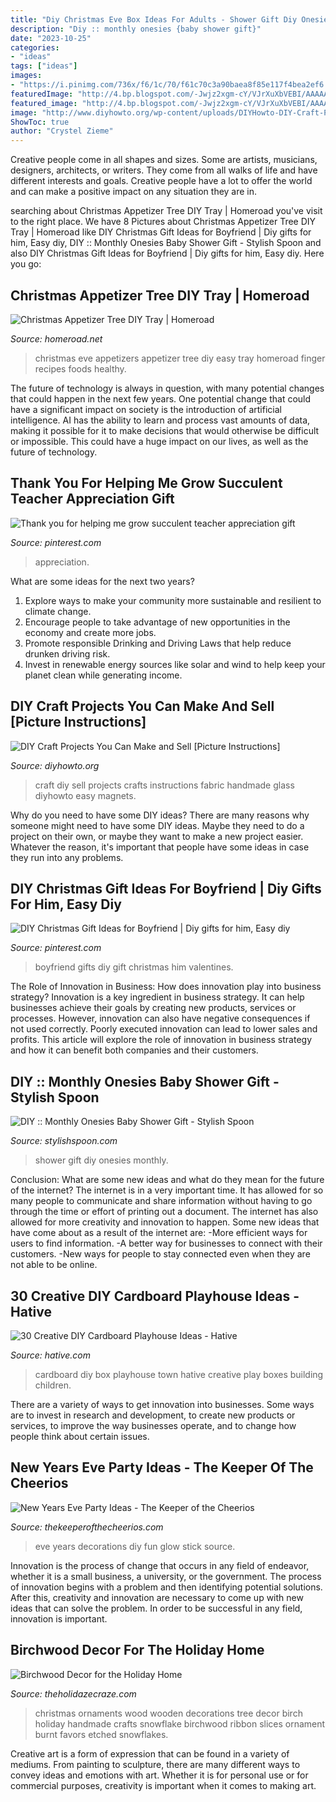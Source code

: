 ```yaml
---
title: "Diy Christmas Eve Box Ideas For Adults - Shower Gift Diy Onesies Monthly"
description: "Diy :: monthly onesies {baby shower gift}"
date: "2023-10-25"
categories:
- "ideas"
tags: ["ideas"]
images:
- "https://i.pinimg.com/736x/f6/1c/70/f61c70c3a90baea8f85e117f4bea2ef6.jpg"
featuredImage: "http://4.bp.blogspot.com/-Jwjz2xgm-cY/VJrXuXbVEBI/AAAAAAAAiN0/zo2UEU-DmVo/s1600/tree%2Bpin.jpg"
featured_image: "http://4.bp.blogspot.com/-Jwjz2xgm-cY/VJrXuXbVEBI/AAAAAAAAiN0/zo2UEU-DmVo/s1600/tree%2Bpin.jpg"
image: "http://www.diyhowto.org/wp-content/uploads/DIYHowto-DIY-Craft-Projects-You-Can-Make-and-Sell-02.jpg"
ShowToc: true
author: "Crystel Zieme"
---
```



Creative people come in all shapes and sizes. Some are artists, musicians, designers, architects, or writers. They come from all walks of life and have different interests and goals. Creative people have a lot to offer the world and can make a positive impact on any situation they are in.

	

		
searching about Christmas Appetizer Tree DIY Tray | Homeroad you've visit to the right place. We have 8 Pictures about Christmas Appetizer Tree DIY Tray | Homeroad like DIY Christmas Gift Ideas for Boyfriend | Diy gifts for him, Easy diy, DIY :: Monthly Onesies Baby Shower Gift - Stylish Spoon and also DIY Christmas Gift Ideas for Boyfriend | Diy gifts for him, Easy diy. Here you go:
		
    
## Christmas Appetizer Tree DIY Tray | Homeroad

<img loading=lazy src="http://4.bp.blogspot.com/-Jwjz2xgm-cY/VJrXuXbVEBI/AAAAAAAAiN0/zo2UEU-DmVo/s1600/tree%2Bpin.jpg" onerror="this.onerror=null;this.src='https://tse3.mm.bing.net/th?id=OIP.f8dDSDpjg5y-xE_H0dUnYAHaOT&amp;pid=15.1';" alt="Christmas Appetizer Tree DIY Tray | Homeroad">

_Source: homeroad.net_

>christmas eve appetizers appetizer tree diy easy tray homeroad finger recipes foods healthy. 

	

The future of technology is always in question, with many potential changes that could happen in the next few years. One potential change that could have a significant impact on society is the introduction of artificial intelligence. AI has the ability to learn and process vast amounts of data, making it possible for it to make decisions that would otherwise be difficult or impossible. This could have a huge impact on our lives, as well as the future of technology.

    
## Thank You For Helping Me Grow Succulent Teacher Appreciation Gift

<img loading=lazy src="https://i.pinimg.com/736x/f6/1c/70/f61c70c3a90baea8f85e117f4bea2ef6.jpg" onerror="this.onerror=null;this.src='https://tse3.mm.bing.net/th?id=OIP.6jao9Q2sORssoutmb-A5cgHaJ3&amp;pid=15.1';" alt="Thank you for helping me grow succulent teacher appreciation gift">

_Source: pinterest.com_

>appreciation. 

	

What are some ideas for the next two years?
1. Explore ways to make your community more sustainable and resilient to climate change.
2. Encourage people to take advantage of new opportunities in the economy and create more jobs.
3. Promote responsible Drinking and Driving Laws that help reduce drunken driving risk.
4. Invest in renewable energy sources like solar and wind to help keep your planet clean while generating income.

    
## DIY Craft Projects You Can Make And Sell [Picture Instructions]

<img loading=lazy src="http://www.diyhowto.org/wp-content/uploads/DIYHowto-DIY-Craft-Projects-You-Can-Make-and-Sell-02.jpg" onerror="this.onerror=null;this.src='https://tse2.mm.bing.net/th?id=OIP.o5gcKhxcPByS8YhTX19SnQHaKZ&amp;pid=15.1';" alt="DIY Craft Projects You Can Make and Sell [Picture Instructions]">

_Source: diyhowto.org_

>craft diy sell projects crafts instructions fabric handmade glass diyhowto easy magnets. 

	

Why do you need to have some DIY ideas?
There are many reasons why someone might need to have some DIY ideas. Maybe they need to do a project on their own, or maybe they want to make a new project easier. Whatever the reason, it's important that people have some ideas in case they run into any problems.

    
## DIY Christmas Gift Ideas For Boyfriend | Diy Gifts For Him, Easy Diy

<img loading=lazy src="https://i.pinimg.com/736x/b6/88/11/b688117458242719b7149816cec0a2ab.jpg" onerror="this.onerror=null;this.src='https://tse2.mm.bing.net/th?id=OIP.9EPGy9ePhFfkrNDIxHiWbAHaJ4&amp;pid=15.1';" alt="DIY Christmas Gift Ideas for Boyfriend | Diy gifts for him, Easy diy">

_Source: pinterest.com_

>boyfriend gifts diy gift christmas him valentines. 

	

The Role of Innovation in Business: How does innovation play into business strategy?
Innovation is a key ingredient in business strategy. It can help businesses achieve their goals by creating new products, services or processes. However, innovation can also have negative consequences if not used correctly. Poorly executed innovation can lead to lower sales and profits. This article will explore the role of innovation in business strategy and how it can benefit both companies and their customers.

    
## DIY :: Monthly Onesies Baby Shower Gift - Stylish Spoon

<img loading=lazy src="https://stylishspoon.com/wp-content/uploads/2013/04/photo+2.jpg" onerror="this.onerror=null;this.src='https://tse3.mm.bing.net/th?id=OIP.zIG2-uGSIYldBvEWXhMevwHaJ6&amp;pid=15.1';" alt="DIY :: Monthly Onesies Baby Shower Gift - Stylish Spoon">

_Source: stylishspoon.com_

>shower gift diy onesies monthly. 

	

Conclusion: What are some new ideas and what do they mean for the future of the internet?
The internet is in a very important time. It has allowed for so many people to communicate and share information without having to go through the time or effort of printing out a document. The internet has also allowed for more creativity and innovation to happen. Some new ideas that have come about as a result of the internet are: 
-More efficient ways for users to find information.
-A better way for businesses to connect with their customers. 
-New ways for people to stay connected even when they are not able to be online.

    
## 30 Creative DIY Cardboard Playhouse Ideas - Hative

<img loading=lazy src="http://hative.com/wp-content/uploads/2014/04/cardboard-playhouse/24-diy-cardboard-box-town.jpg" onerror="this.onerror=null;this.src='https://tse2.mm.bing.net/th?id=OIP._mpHThaMzn2dZYCglOhvgAHaLG&amp;pid=15.1';" alt="30 Creative DIY Cardboard Playhouse Ideas - Hative">

_Source: hative.com_

>cardboard diy box playhouse town hative creative play boxes building children. 

	

There are a variety of ways to get innovation into businesses. Some ways are to invest in research and development, to create new products or services, to improve the way businesses operate, and to change how people think about certain issues. 

    
## New Years Eve Party Ideas - The Keeper Of The Cheerios

<img loading=lazy src="http://www.thekeeperofthecheerios.com/wp-content/uploads/2016/12/diy-new-year-eve-decorations-20.jpg" onerror="this.onerror=null;this.src='https://tse4.mm.bing.net/th?id=OIP.tqy7CLawpFtDwTGtRQRNKAHaLE&amp;pid=15.1';" alt="New Years Eve Party Ideas - The Keeper of the Cheerios">

_Source: thekeeperofthecheerios.com_

>eve years decorations diy fun glow stick source. 

	

Innovation is the process of change that occurs in any field of endeavor, whether it is a small business, a university, or the government. The process of innovation begins with a problem and then identifying potential solutions. After this, creativity and innovation are necessary to come up with new ideas that can solve the problem. In order to be successful in any field, innovation is important.

    
## Birchwood Decor For The Holiday Home

<img loading=lazy src="https://theholidazecraze.com/wp-content/uploads/2017/11/Etched-Ornaments.jpg" onerror="this.onerror=null;this.src='https://tse4.mm.bing.net/th?id=OIP.EORa5IRZQNvM8pjKU6aSwgHaKd&amp;pid=15.1';" alt="Birchwood Decor for the Holiday Home">

_Source: theholidazecraze.com_

>christmas ornaments wood wooden decorations tree decor birch holiday handmade crafts snowflake birchwood ribbon slices ornament burnt favors etched snowflakes. 

	

Creative art is a form of expression that can be found in a variety of mediums. From painting to sculpture, there are many different ways to convey ideas and emotions with art. Whether it is for personal use or for commercial purposes, creativity is important when it comes to making art.

